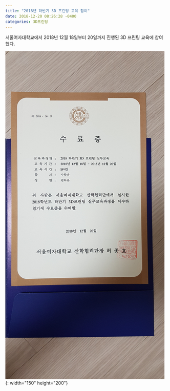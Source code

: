 ```yaml
---
title: "2018년 하반기 3D 프린팅 교육 참여"
date: 2018-12-20 08:26:28 -0400
categories: 3D프린팅
---
```


서울여자대학교에서 2018년 12월 18일부터 20일까지 진행된 3D 프린팅 교육에 참여했다.

![](./img/프린팅.jpg){: width="150" height="200"}
